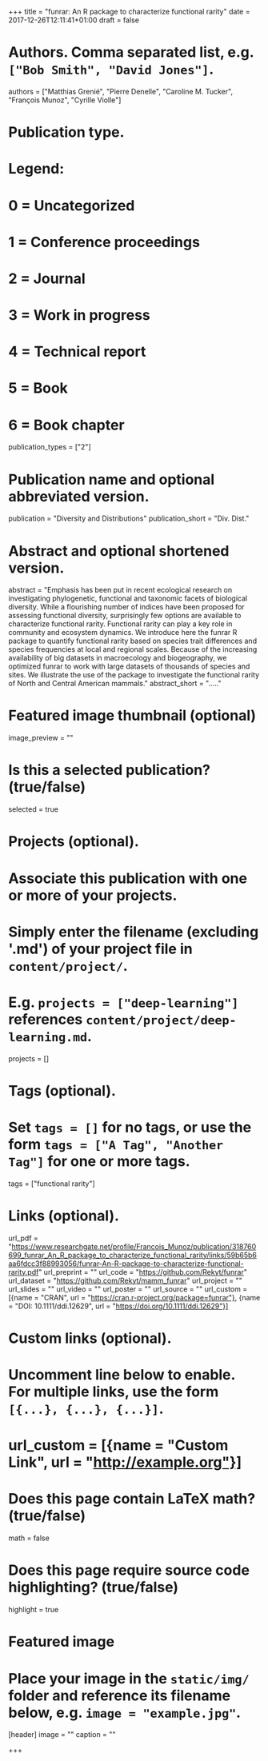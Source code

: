 +++
title = "funrar: An R package to characterize functional rarity"
date = 2017-12-26T12:11:41+01:00
draft = false

# Authors. Comma separated list, e.g. `["Bob Smith", "David Jones"]`.
authors = ["Matthias Grenié", "Pierre Denelle", "Caroline M. Tucker",
           "François Munoz", "Cyrille Violle"]

# Publication type.
# Legend:
# 0 = Uncategorized
# 1 = Conference proceedings
# 2 = Journal
# 3 = Work in progress
# 4 = Technical report
# 5 = Book
# 6 = Book chapter
publication_types = ["2"]

# Publication name and optional abbreviated version.
publication = "Diversity and Distributions"
publication_short = "Div. Dist."

# Abstract and optional shortened version.
abstract = "Emphasis has been put in recent ecological research on investigating phylogenetic, functional and taxonomic facets of biological diversity. While a flourishing number of indices have been proposed for assessing functional diversity, surprisingly few options are available to characterize functional rarity. Functional rarity can play a key role in community and ecosystem dynamics. We introduce here the funrar R package to quantify functional rarity based on species trait differences and species frequencies at local and regional scales. Because of the increasing availability of big datasets in macroecology and biogeography, we optimized funrar to work with large datasets of thousands of species and sites. We illustrate the use of the package to investigate the functional rarity of North and Central American mammals."
abstract_short = "....."

# Featured image thumbnail (optional)
image_preview = ""

# Is this a selected publication? (true/false)
selected = true

# Projects (optional).
#   Associate this publication with one or more of your projects.
#   Simply enter the filename (excluding '.md') of your project file in `content/project/`.
#   E.g. `projects = ["deep-learning"]` references `content/project/deep-learning.md`.
projects = []

# Tags (optional).
#   Set `tags = []` for no tags, or use the form `tags = ["A Tag", "Another Tag"]` for one or more tags.
tags = ["functional rarity"]

# Links (optional).
url_pdf = "https://www.researchgate.net/profile/Francois_Munoz/publication/318760699_funrar_An_R_package_to_characterize_functional_rarity/links/59b65b6aa6fdcc3f88993056/funrar-An-R-package-to-characterize-functional-rarity.pdf"
url_preprint = ""
url_code = "https://github.com/Rekyt/funrar"
url_dataset = "https://github.com/Rekyt/mamm_funrar"
url_project = ""
url_slides = ""
url_video = ""
url_poster = ""
url_source = ""
url_custom = [{name = "CRAN", url = "https://cran.r-project.org/package=funrar"},
              {name = "DOI: 10.1111/ddi.12629", url = "https://doi.org/10.1111/ddi.12629"}]

# Custom links (optional).
#   Uncomment line below to enable. For multiple links, use the form `[{...}, {...}, {...}]`.
# url_custom = [{name = "Custom Link", url = "http://example.org"}]

# Does this page contain LaTeX math? (true/false)
math = false

# Does this page require source code highlighting? (true/false)
highlight = true

# Featured image
# Place your image in the `static/img/` folder and reference its filename below, e.g. `image = "example.jpg"`.
[header]
image = ""
caption = ""

+++
